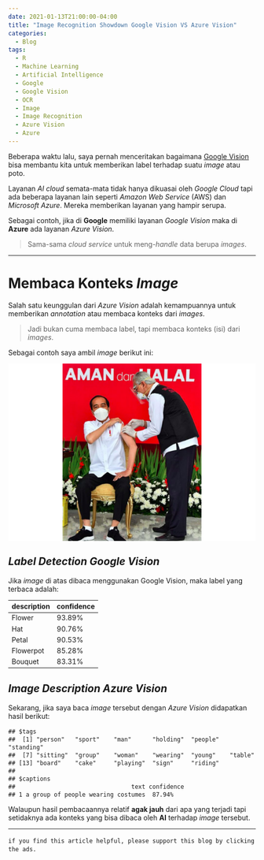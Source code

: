 ```yaml
---
date: 2021-01-13T21:00:00-04:00
title: "Image Recognition Showdown Google Vision VS Azure Vision"
categories:
  - Blog
tags:
  - R
  - Machine Learning
  - Artificial Intelligence
  - Google
  - Google Vision
  - OCR
  - Image
  - Image Recognition
  - Azure Vision
  - Azure
---
```



Beberapa waktu lalu, saya pernah menceritakan bagaimana [Google
Vision](https://ikanx101.com/blog/google-vision/) bisa membantu kita
untuk memberikan label terhadap suatu *image* atau poto.

Layanan *AI cloud* semata-mata tidak hanya dikuasai oleh *Google Cloud*
tapi ada beberapa layanan lain seperti *Amazon Web Service* (AWS) dan
*Microsoft Azure*. Mereka memberikan layanan yang hampir serupa.

Sebagai contoh, jika di **Google** memiliki layanan *Google Vision* maka
di **Azure** ada layanan *Azure Vision*.

> Sama-sama *cloud service* untuk meng-*handle* data berupa *images*.

-----

# Membaca Konteks *Image*

Salah satu keunggulan dari *Azure Vision* adalah kemampuannya untuk
memberikan *annotation* atau membaca konteks dari *images*.

> Jadi bukan cuma membaca label, tapi membaca konteks (isi) dari
> *images*.

Sebagai contoh saya ambil *image* berikut ini:

<img src="https://raw.githubusercontent.com/ikanx101/ikanx101.github.io/master/_posts/Google%20Image/post%202/post_files/figure-gfm/unnamed-chunk-1-1.png" style="display: block; margin: auto;" />

## *Label Detection Google Vision*

Jika *image* di atas dibaca menggunakan Google Vision, maka label yang
terbaca adalah:

| description | confidence |
| :---------- | :--------- |
| Flower      | 93.89%     |
| Hat         | 90.76%     |
| Petal       | 90.53%     |
| Flowerpot   | 85.28%     |
| Bouquet     | 83.31%     |

## *Image Description Azure Vision*

Sekarang, jika saya baca *image* tersebut dengan *Azure Vision*
didapatkan hasil berikut:

    ## $tags
    ##  [1] "person"   "sport"    "man"      "holding"  "people"   "standing"
    ##  [7] "sitting"  "group"    "woman"    "wearing"  "young"    "table"   
    ## [13] "board"    "cake"     "playing"  "sign"     "riding"  
    ## 
    ## $captions
    ##                                 text confidence
    ## 1 a group of people wearing costumes  87.94%

Walaupun hasil pembacaannya relatif **agak jauh** dari apa yang terjadi
tapi setidaknya ada konteks yang bisa dibaca oleh **AI** terhadap
*image* tersebut.

-----

`if you find this article helpful, please support this blog by clicking
the ads.`